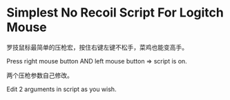 # Simplest No Recoil Script For Logitch Mouse
罗技鼠标最简单的压枪宏，按住右键左键不松手，菜鸡也能变高手。

Press right mouse button AND left mouse button => script is on.

两个压枪参数自己修改。

Edit 2 arguments in script as you wish.
